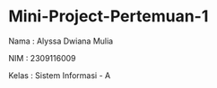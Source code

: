 # Mini-Project-Pertemuan-1
Nama : Alyssa Dwiana Mulia

NIM : 2309116009

Kelas : Sistem Informasi - A
